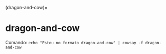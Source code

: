 (dragon-and-cow)=

# dragon-and-cow

Comando: `echo "Estou no formato dragon-and-cow" | cowsay -f dragon-and-cow`

```{literalinclude} saidas/dragon-and-cow.txt 
```

